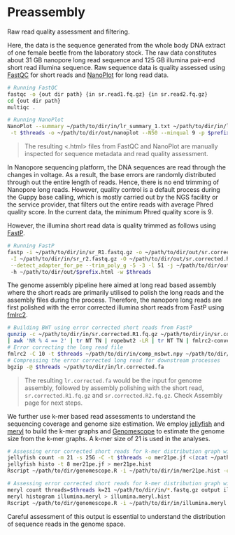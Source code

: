 # Preassembly
Raw read quality assessment and filtering.

Here, the data is the sequence generated from the whole body DNA extract of one female beetle from the laboratory stock. The raw data constitutes about 31 GB nanopore long read sequence and 125 GB illumina pair-end short read illumina sequence. Raw sequence data is quality assessed using [FastQC](https://github.com/s-andrews/FastQC) for short reads and [NanoPlot](https://github.com/wdecoster/NanoPlot) for long read data.

```bash
# Running FastQC
fastqc -o {out dir path} {in sr.read1.fq.gz} {in sr.read2.fq.gz}
cd {out dir path}
multiqc .
```
```bash
# Running NanoPlot
NanoPlot --summary ~/path/to/dir/in/lr_summary_1.txt ~/path/to/dir/in/lr_summary_2.txt \
 -t $threads -o ~/path/to/dir/out/nanoplot --N50 --minqual 9 -p $prefix
```
> The resulting <.html> files from FastQC and NanoPlot are manually inspected for sequence metadata and read quality assessment.

In Nanopore sequencing platform, the DNA sequences are read through the changes in voltage. As a result, the base errors are randomly distributed through out the entire length of reads. Hence, there is no end trimming of Nanopore long reads. However, quality control is a default process during the Guppy base calling, which is mostly carried out by the NGS facility or the service provider, that filters out the entire reads with average Phred quality score. In the current data, the minimum Phred quality score is 9.

However, the illumina short read data is quality trimmed as follows using [FastP](https://github.com/OpenGene/fastp).
```bash
# Running FastP
fastp -i ~/path/to/dir/in/sr_R1.fastq.gz -o ~/path/to/dir/out/sr.corrected.R1.fq.gz \
 -I ~/path/to/dir/in/sr_r2.fastq.gz -O ~/path/to/dir/out/sr.corrected.R2.fq.gz \
 --detect_adapter_for_pe --trim_poly_g -5 -3 -l 51 -j ~/path/to/dir/out/$prefix.json \ 
 -h ~/path/to/dir/out/$prefix.html -w $threads
```

The genome assembly pipeline here aimed at long read based assembly where the short reads are primarily utilised to polish the long reads and the assembly files during the process. Therefore, the nanopore long reads are first polished with the error corrected illumina short reads from FastP using [fmlrc2](https://github.com/HudsonAlpha/fmlrc2).
```bash
# Building BWT using error corrected short reads from FastP
gunzip -c ~/path/to/dir/in/sr.corrected.R1.fq.gz ~/path/to/dir/in/sr.corrected.R2.fq.gz \
| awk 'NR % 4 == 2' | tr NT TN | ropebwt2 -LR | tr NT TN | fmlrc2-convert ~/path/to/dir/out/comp_msbwt.npy
# Error correcting the long read file
fmlrc2 -C 10 -t $threads ~/path/to/dir/in/comp_msbwt.npy ~/path/to/dir/in/lr.fastq.gz ~/path/to/dir/out/lr.corrected.fa
# Compressing the error corrected long read for downstream processes
bgzip -@ $threads ~/path/to/dir/in/lr.corrected.fa
```
> The resulting ```lr.corrected.fa``` would be the input for genome assembly, followed by assembly polishing with the short read, ```sr.corrected.R1.fq.gz``` and ```sr.corrected.R2.fq.gz```. Check Assembly page for next steps.

We further use k-mer based read assessments to understand the sequencing coverage and genome size estimation. We employ [jellyfish](https://github.com/gmarcais/Jellyfish) and [meryl](https://github.com/marbl/merqury) to build the k-mer graphs and [Genomescope](https://github.com/schatzlab/genomescope) to estimate the genome size from the k-mer graphs. A k-mer size of 21 is used in the analyses.
```bash
# Assessing error corrected short reads for k-mer distribution graph with Jellyfish
jellyfish count -m 21 -s 25G -C -t $threads -o mer21pe.jf <(zcat ~/path/to/dir/in/sr.corrected*.fq.gz)
jellyfish histo -t 8 mer21pe.jf > mer21pe.hist
Rscript ~/path/to/dir/genomescope.R -i ~/path/to/dir/in/mer21pe.hist -o ~/path/to/dir/out -n $prefix -p 2 -k 21

# Assessing error corrected short reads for k-mer distribution graph with Meryl from Merqury
meryl count threads=$threads k=21 ~/path/to/dir/in/*.fastq.gz output illumina.meryl
meryl histogram illumina.meryl > illumina.meryl.hist    
Rscript ~/path/to/dir/genomescope.R -i ~/path/to/dir/in/illumina.meryl.hist -o ~/path/to/dir/out -n $prefix -p 2 -k 21
```
Careful assessment of this output is essential to understand the distribution of sequence reads in the genome space.
